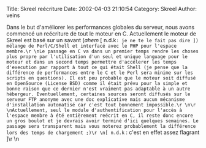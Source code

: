 Title: Skreel reécriture
Date: 2002-04-03 21:10:54
Category: Skreel
Author: veins

Dans le but d'améliorer les performances globales du serveur, nous avons commencé un reécriture de tout le moteur en C. Actuellement le moteur de Skreel est basé sur un savant (*ahem* [ n.d.k`: je ne te le fait pas dire ]) mélange de Perl/C/Shell et interfacé avec le PHP pour l'espace membre.\r
\nLe passage en C va dans un premier temps rendre les choses plus propre par l'utilisation d'un seul et unique language pour le moteur et dans un second temps permettre d'accélerer les temps d'execution par rapport à tout ce qui était Shell (je pense que la différence de performances entre le C et le Perl sera minime sur les scripts en questions). Il est peu probable que le moteur soit diffusé en OpenSource (License BSD) comme il était prévu pour la simple et bonne raison que ce dernier n'est vraiment pas adaptable à un autre hébergeur. Eventuellement, certaines sources seront diffusés sur le serveur FTP anonyme avec une doc explicative mais aucun mécanisme d'installation automatisé car c'est tout bonnement impossible.\r
\n\r
\nActuellement, seul le module d'authentification pour l'accès à l'espace membre à été entièrement reécrit en C, il reste donc encore un gros boulot et je devrais avoir terminé d'ici quelques semaines. Le passage sera transparent mais vous noterez probablement la différence lors des temps de chargement ;)\r
\n[ n.d.k` : c'est en effet assez flagrant ]\r
\n